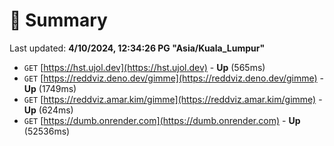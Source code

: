 # 📖 Summary
Last updated: **4/10/2024, 12:34:26 PG "Asia/Kuala_Lumpur"**

- `GET` [https://hst.ujol.dev](https://hst.ujol.dev) - **Up** (565ms)
- `GET` [https://reddviz.deno.dev/gimme](https://reddviz.deno.dev/gimme) - **Up** (1749ms)
- `GET` [https://reddviz.amar.kim/gimme](https://reddviz.amar.kim/gimme) - **Up** (624ms)
- `GET` [https://dumb.onrender.com](https://dumb.onrender.com) - **Up** (52536ms)
